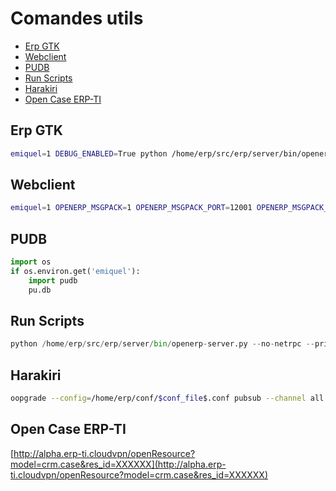 # Comandes utils

- [Erp GTK](#erp-gtk)
- [Webclient](#webclient)
- [PUDB](#pudb)
- [Run Scripts](#run-scripts)
- [Harakiri](#harakiri)
- [Open Case ERP-TI](#open-case-erp-ti)

## Erp GTK

```bash
emiquel=1 DEBUG_ENABLED=True python /home/erp/src/erp/server/bin/openerp-server.py --no-netrpc --price_accuracy=6 --config=/home/erp/conf/$conf_file$.conf --port 12000 --interface 127.0.0.1
```

## Webclient

```bash
emiquel=1 OPENERP_MSGPACK=1 OPENERP_MSGPACK_PORT=12001 OPENERP_MSGPACK_HOST=127.0.0.1 DEBUG_ENABLED=True python /home/erp/src/erp/server/bin/openerp-server.py --no-netrpc --price_accuracy=6 --config /home/erp/conf/$conf_file$.conf --port 12000 --interface 127.0.0.1
```

## PUDB

```python
import os
if os.environ.get('emiquel'):
    import pudb
    pu.db
```

## Run Scripts

```python
python /home/erp/src/erp/server/bin/openerp-server.py --no-netrpc --price_accuracy=6 --config=/home/erp/conf/$conf_file$.conf --port 12000 --interface 127.0.0.1 --run-scripts=$modul$ --run-scripts-interactive
```

## Harakiri

```bash
oopgrade --config=/home/erp/conf/$conf_file$.conf pubsub --channel all harakiri
```

## Open Case ERP-TI

[http://alpha.erp-ti.cloudvpn/openResource?model=crm.case&res_id=XXXXXX](http://alpha.erp-ti.cloudvpn/openResource?model=crm.case&res_id=XXXXXX)
